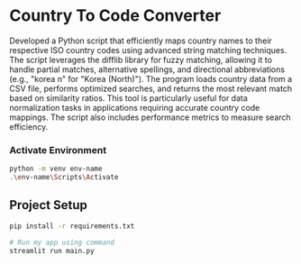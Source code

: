# Country To Code Converter

Developed a Python script that efficiently maps country names to their respective ISO country codes using advanced string matching techniques. The script leverages the difflib library for fuzzy matching, allowing it to handle partial matches, alternative spellings, and directional abbreviations (e.g., "korea n" for "Korea (North)"). The program loads country data from a CSV file, performs optimized searches, and returns the most relevant match based on similarity ratios. This tool is particularly useful for data normalization tasks in applications requiring accurate country code mappings. The script also includes performance metrics to measure search efficiency.

### Activate Environment
```bash
python -m venv env-name
.\env-name\Scripts\Activate
```

## Project Setup

```bash
pip install -r requirements.txt

# Run my app using command
streamlit run main.py
